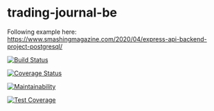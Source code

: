 # trading-journal-be

Following example here:
https://www.smashingmagazine.com/2020/04/express-api-backend-project-postgresql/

[![Build Status](https://travis-ci.com/carloadamos/trading-journal-fe.svg?branch=main)](https://travis-ci.com/carloadamos/trading-journal-fe)

[![Coverage Status](https://coveralls.io/repos/github/carloadamos/trading-journal-be/badge.svg?branch=main)](https://coveralls.io/github/carloadamos/trading-journal-be?branch=main)

[![Maintainability](https://api.codeclimate.com/v1/badges/fe3f967417d84d12d178/maintainability)](https://codeclimate.com/github/carloadamos/trading-journal-be/maintainability)

[![Test Coverage](https://api.codeclimate.com/v1/badges/fe3f967417d84d12d178/test_coverage)](https://codeclimate.com/github/carloadamos/trading-journal-be/test_coverage)